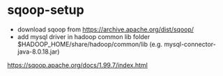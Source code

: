 # sqoop-setup

- download sqoop from https://archive.apache.org/dist/sqoop/
- add mysql driver in hadoop common lib folder $HADOOP_HOME/share/hadoop/common/lib (e.g. mysql-connector-java-8.0.18.jar)

https://sqoop.apache.org/docs/1.99.7/index.html